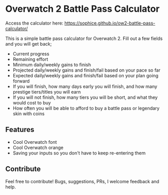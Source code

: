 # Overwatch 2 Battle Pass Calculator

Access the calculator here: https://sophice.github.io/ow2-battle-pass-calculator/

This is a simple battle pass calculator for Overwatch 2. Fill out a few fields and you will get back;

* Current progress
* Remaining effort
* Minimum daily/weekly gains to finish
* Projected daily/weekly gains and finish/fail based on your pace so far
* Expected daily/weekly gains and finish/fail based on your plan going forward
* If you will finish, how many days early you will finish, and how many prestige tiers/titles you will earn
* If you will not finish, how many tiers you will be short, and what they would cost to buy
* How often you will be able to afford to buy a battle pass or legendary skin with coins

## Features

* Cool Overwatch font
* Cool Overwatch orange
* Saving your inputs so you don't have to keep re-entering them

## Contribute

Feel free to contribute! Bugs, suggestions, PRs, I welcome feedback and help.
